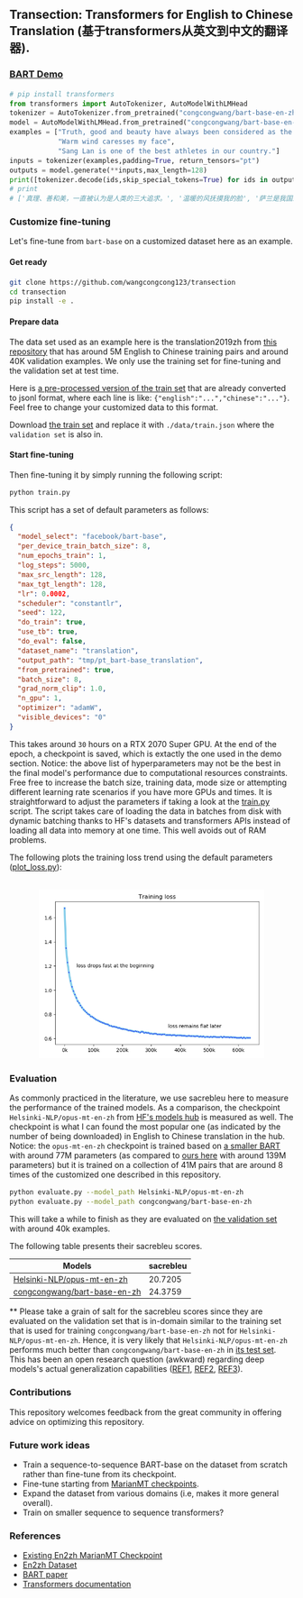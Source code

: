 ## Transection: Transformers for English to Chinese Translation  (基于transformers从英文到中文的翻译器).

<!--This repository comes with [the blog](#). -->

### [BART Demo](demo.py)

```python
# pip install transformers
from transformers import AutoTokenizer, AutoModelWithLMHead
tokenizer = AutoTokenizer.from_pretrained("congcongwang/bart-base-en-zh")
model = AutoModelWithLMHead.from_pretrained("congcongwang/bart-base-en-zh")	
examples = ["Truth, good and beauty have always been considered as the three top pursuits of human beings",
            "Warm wind caresses my face",
            "Sang Lan is one of the best athletes in our country."]
inputs = tokenizer(examples,padding=True, return_tensors="pt")
outputs = model.generate(**inputs,max_length=128)
print([tokenizer.decode(ids,skip_special_tokens=True) for ids in outputs])
# print
# ['真理、善和美，一直被认为是人类的三大追求。', '温暖的风抚摸我的脸', '萨兰是我国最好的运动员之一。']
```
 
### Customize fine-tuning

Let's fine-tune from `bart-base` on a customized dataset here as an example.

#### Get ready
```bash
git clone https://github.com/wangcongcong123/transection
cd transection
pip install -e .
```
#### Prepare data
The data set used as an example here is the translation2019zh from [this repository](https://github.com/brightmart/nlp_chinese_corpus) that has around 5M English to Chinese training pairs and around 40K validation examples. We only use the training set for fine-tuning and the validation set at test time.

Here is [a pre-processed version of the train set](https://ucdcs-student.ucd.ie/~cwang/data/translation_2019zh/train.zip) that are already converted to jsonl format, where each line is like:  `{"english":"...","chinese":"..."}`. Feel free to change your customized data to this format.

Download [the train set](https://ucdcs-student.ucd.ie/~cwang/data/translation_2019zh/train.zip) and replace it with `./data/train.json` where the `validation set` is also in.

#### Start fine-tuning

Then fine-tuning it by simply running the following script:

```bash
python train.py
```

This script has a set of default parameters as follows:

```json
{
  "model_select": "facebook/bart-base",
  "per_device_train_batch_size": 8,
  "num_epochs_train": 1,
  "log_steps": 5000,
  "max_src_length": 128,
  "max_tgt_length": 128,
  "lr": 0.0002,
  "scheduler": "constantlr",
  "seed": 122,
  "do_train": true,
  "use_tb": true,
  "do_eval": false,
  "dataset_name": "translation",
  "output_path": "tmp/pt_bart-base_translation",
  "from_pretrained": true,
  "batch_size": 8,
  "grad_norm_clip": 1.0,
  "n_gpu": 1,
  "optimizer": "adamW",
  "visible_devices": "0"
}
```

This takes around `30` hours on a RTX 2070 Super GPU. At the end of the epoch, a checkpoint is saved, which is extactly the one used in the demo section. Notice: the above list of hyperparameters may not be the best in the final model's performance due to computational resources constraints. Free free to increase the batch size, training data, mode size or attempting different learning rate scenarios if you have more GPUs and times. It is straightforward to adjust the parameters if taking a look at the [train.py](train.py) script. The script takes care of loading the data in batches from disk with dynamic batching thanks to HF's datasets and transformers APIs instead of loading all data into memory at one time. This well avoids out of RAM problems.

The following plots the training loss trend using the default parameters ([plot_loss.py](plot_loss.py)):

<p align="center">
    <br>
    <img src="loss.png" width="400"/>
    <br>
<p>

### Evaluation

As commonly practiced in the literature, we use sacrebleu here to measure the performance of the trained models. As a comparison, the checkpoint `Helsinki-NLP/opus-mt-en-zh` from [HF's models hub](https://huggingface.co/Helsinki-NLP/opus-mt-en-zh) is measured as well. The checkpoint is what I can found the most popular one (as indicated by the number of being downloaded) in English to Chinese translation in the hub. Notice: the `opus-mt-en-zh` checkpoint is trained based on [a smaller BART](extra/opus-mt-en-zh) with around 77M parameters (as compared to [ours here](extra/bart-base) with around 139M parameters) but it is trained on a collection of 41M pairs that are around 8 times of the customized one described in this repository.

```bash
python evaluate.py --model_path Helsinki-NLP/opus-mt-en-zh
python evaluate.py --model_path congcongwang/bart-base-en-zh
```
This will take a while to finish as they are evaluated on [the validation set](data/val.json) with around 40k examples.

The following table presents their sacrebleu scores.

| Models                       | sacrebleu |
|------------------------------|-----------|
| [Helsinki-NLP/opus-mt-en-zh](https://huggingface.co/Helsinki-NLP/opus-mt-en-zh)   | 20.7205   |
| [congcongwang/bart-base-en-zh](https://huggingface.co/congcongwang/bart-base-en-zh) | 24.3759   |

** Please take a grain of salt for the sacrebleu scores since they are evaluated on the validation set that is in-domain similar to the training set that is used for training `congcongwang/bart-base-en-zh` not for `Helsinki-NLP/opus-mt-en-zh`. Hence, it is very likely that `Helsinki-NLP/opus-mt-en-zh` performs much better than `congcongwang/bart-base-en-zh` in [its test set](https://object.pouta.csc.fi/Tatoeba-MT-models/eng-zho/opus-2020-07-17.test.txt). This has been an open research question (awkward) regarding deep models's actual generalization capabilities ([REF1](https://arxiv.org/abs/1902.01007), [REF2](https://arxiv.org/abs/2004.02709), [REF3](https://arxiv.org/abs/1911.01547)).

### Contributions

This repository welcomes feedback from the great community in offering advice on optimizing this repository.

### Future work ideas
- Train a sequence-to-sequence BART-base on the dataset from scratch rather than fine-tune from its checkpoint.
- Fine-tune starting from [MarianMT checkpoints](https://huggingface.co/models?filter=marian).
 - Expand the dataset from various domains (i.e, makes it more general overall).
 - Train on smaller sequence to sequence transformers?

### References
- [Existing En2zh MarianMT Checkpoint](https://huggingface.co/Helsinki-NLP/opus-mt-en-zh)
- [En2zh Dataset](https://github.com/brightmart/nlp_chinese_corpus)
- [BART paper](https://huggingface.co/transformers/model_doc/bart.html)
- [Transformers documentation](https://arxiv.org/abs/1910.13461)
